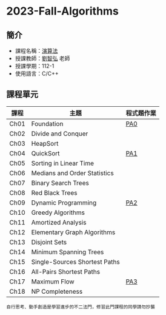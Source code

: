 # 2023-Fall-Algorithms
## 簡介
* 課程名稱：[演算法](https://coursemap.aca.ntu.edu.tw/course_map_all/course.php?code=901+39000)
* 授課教師：[劉智弘](https://www.ee.ntu.edu.tw/profile1.php?id=1090722) 老師
* 授課學期：112-1
* 使用語言：C/C++
 
## 課程單元
|課程|主題|程式題作業
|----|----|----|
|Ch01|Foundation|[PA0](https://github.com/sleeping-psystudent/2023-Fall-Algorithms/tree/master/b08207042_pa0)|
|Ch02|Divide and Conquer||
|Ch03|HeapSort||
|Ch04|QuickSort|[PA1](https://github.com/sleeping-psystudent/2023-Fall-Algorithms/tree/master/b08207042_pa1)|
|Ch05|Sorting in Linear Time||
|Ch06|Medians and Order Statistics||
|Ch07|Binary Search Trees||
|Ch08|Red Black Trees||
|Ch09|Dynamic Programming|[PA2](https://github.com/sleeping-psystudent/2023-Fall-Algorithms/tree/master/b08207042_pa2)|
|Ch10|Greedy Algorithms||
|Ch11|Amortized Analysis||
|Ch12|Elementary Graph Algorithms||
|Ch13|Disjoint Sets||
|Ch14|Minimum Spanning Trees||
|Ch15|Single-Sources Shortest Paths||
|Ch16|All-Pairs Shortest Paths||
|Ch17|Maximum Flow|[PA3](https://github.com/sleeping-psystudent/2023-Fall-Algorithms/tree/master/b08207042_pa3)|
|Ch18|NP Completeness||

    自行思考、動手創造是學習進步的不二法門，修習此門課程的同學請勿抄襲
